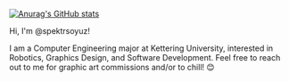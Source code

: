 [![Anurag's GitHub stats](https://github-readme-stats.vercel.app/api?username=spektrsoyuz&theme=transparent)](https://github.com/anuraghazra/github-readme-stats)

Hi, I'm @spektrsoyuz!

I am a Computer Engineering major at Kettering University, interested in Robotics, Graphics Design, and Software Development. Feel free to reach out to me for graphic art commissions and/or to chill! 😊

<!---
spektrsoyuz/spektrsoyuz is a ✨ special ✨ repository because its `README.md` (this file) appears on your GitHub profile.
You can click the Preview link to take a look at your changes.
--->

